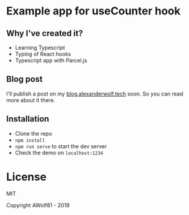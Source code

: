 # Example app for useCounter hook

## Why I've created it?

- Learning Typescript
- Typing of React hooks
- Typescript app with Parcel.js

## Blog post

I'll publish a post on my [blog.alexanderwolf.tech](https://blog.alexanderwolf.tech) soon. So you can read more about it there.

## Installation

- Clone the repo
- `npm install`
- `npm run serve` to start the dev server
- Check the demo on `localhost:1234`

# License

MIT

Copyright AWolf81 - 2019
